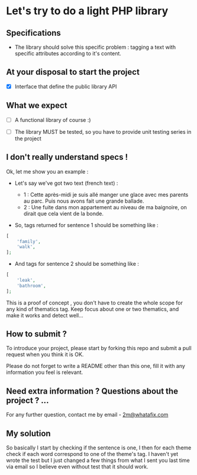 # Let's try to do a light PHP library

## Specifications

- The library should solve this specific problem : tagging a text with specific attributes according to it's content.

## At your disposal to start the project

- [x] Interface that define the public library API

## What we expect

- [ ] A functional library of course :)

- [ ] The library MUST be tested, so you have to provide unit testing series in the project

## I don't really understand specs !

Ok, let me show you an example :

- Let's say we've got two text (french text) :

  - 1 : Cette après-midi je suis allé manger une glace avec mes parents au parc. Puis nous avons fait une grande ballade.
  - 2 : Une fuite dans mon appartement au niveau de ma baignoire, on dirait que cela vient de la bonde.

- So, tags returned for sentence 1 should be something like : 

```php
[
    'family',
    'walk',
];
```

- And tags for sentence 2 should be something like : 

```php
[
    'leak',
    'bathroom',
];
```

This is a proof of concept , you don't have to create the whole scope for any kind of thematics tag. Keep focus about one or two thematics, and make it works and detect well...

## How to submit ?

To introduce your project, please start by forking this repo and submit a pull request when you think it is OK.

Please do not forget to write a README other than this one, fill it with any information you feel is relevant.

## Need extra information ? Questions about the project ? ...

For any further question, contact me by email - 2m@whatafix.com

## My solution

So basically I start by checking if the sentence is one, 
I then for each theme check if each word correspond to one of the theme's tag.
I haven't yet wrote the test but I just changed a few things from what I sent you last time via email so 
I believe even without test that it should work.